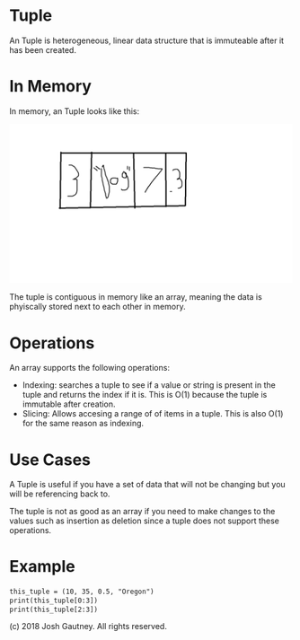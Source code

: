# Tuple

An Tuple is heterogeneous, linear data structure that is immuteable after it has been created.

# In Memory

In memory, an Tuple looks like this:

![Image of Tuple in Memory](images/Tuple.png)

The tuple is contiguous in memory like an array, meaning the data is phyiscally stored next to each other in memory. 

# Operations

An array supports the following operations:

* Indexing: searches a tuple to see if a value or string is present in the tuple and returns the index if it is.  This is O(1) because the tuple is immutable after creation.
* Slicing: Allows accesing a range of of items in a tuple. This is also O(1) for the same reason as indexing.

# Use Cases

A Tuple is useful if you have a set of data that will not be changing but you will be referencing back to.

The tuple is not as good as an array if you need to make changes to the values such as insertion as deletion since a tuple does not support these operations.

# Example

```
this_tuple = (10, 35, 0.5, "Oregon")
print(this_tuple[0:3])
print(this_tuple[2:3])
```

(c) 2018 Josh Gautney. All rights reserved.
